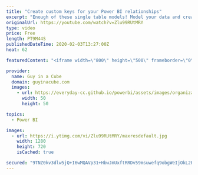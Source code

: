 ```yaml
---
title: "Create custom keys for your Power BI relationships"
excerpt: "Enough of these single table models! Model your data and create custom keys within Power BI to make your reports more efficient!  ⏬ Download sample: https://guyinacu.be/createkeyssample  📢 Become a member: https://guyinacu.be/membership   *******************  Want to take your Power BI skills to the"
originalUrl: https://youtube.com/watch?v=Zlu99RUtMRY
type: video
price: Free
length: PT9M44S
publishedDateTime: 2020-02-03T13:27:00Z
heat: 62

featuredContent: "<iframe width=\"800\" height=\"500\" frameborder=\"0\" src=\"https://www.youtube.com/embed/Zlu99RUtMRY\" allow=\"accelerometer; autoplay; encrypted-media; gyroscope; picture-in-picture\" allowfullscreen></iframe>"

provider:
  name: Guy in a Cube
  domain: guyinacube.com
  images:
    - url: https://everyday-cc.github.io/powerbi/assets/images/organizations/guyinacube.com-50x50.jpg
      width: 50
      height: 50

topics:
  - Power BI

images:
  - url: https://i.ytimg.com/vi/Zlu99RUtMRY/maxresdefault.jpg
    width: 1280
    height: 720
    isCached: true

secured: "9TNZ0kv3dlw5jQ+I6wMQAVp31+HbwJmUxftRRDv59msuwefq9obgWeIjOkL2PYredT2BEn/iXrEOhBRyEXxKtekW7+frS106Jy5A42QKyuSLa85nmIsCJ0JfQU2v4HV/+BpJ7MHBWif39RZC/k6aNuYooN4PCVCBjm7xR33cxmpt1S/t0ZJJmDBHPnxNweVmd/LcB6nzgWuaOyjcWHG8M/aq5FuKDXPzHj6z8sFqAniXY1yn5XGRmopmCwLzth6mKEC2gZHAqGirhs0lklrYOkkqGtUCmImxRD+aNqXMeRUrYUK7eS+m9p61R9FlPGcgODFZelYzfZPNUv19feXNiCtdT8dXYoPkN+WTK2neWuKjiqxZETwvO6ocYcd8VUP5fi7xLmYhRsq411m+Kaonl8Q6c8TD/aZsTSgmkyR9/AA=;DEgeqEoHUqBeLhI6CzQv2Q=="
---
```


